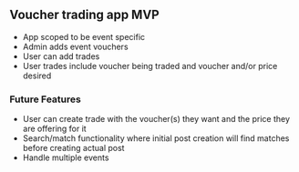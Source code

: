 ## Voucher trading app MVP
  * App scoped to be event specific
  * Admin adds event vouchers
  * User can add trades
  * User trades include voucher being traded and voucher and/or price desired

### Future Features
  * User can create trade with the voucher(s) they want and the price they are offering for it
  * Search/match functionality where initial post creation will find matches before creating actual post
  * Handle multiple events
